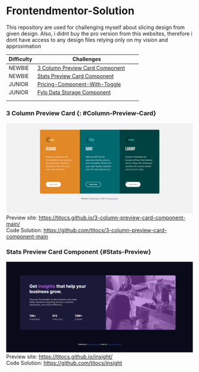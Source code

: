 # Frontendmentor-Solution

This repository are used for challenging myself about slicing design from given design. Also, i didnt buy the pro version from this websites, therefore i dont have access to any design files relying only on my vision and approximation

| **Difficulty** | **Challenges** |
|---|---|
| NEWBIE | [3 Column Preview Card Component](#Column-Preview-Card) &nbsp; &nbsp; &nbsp; &nbsp;|
| NEWBIE | [Stats Preview Card Component](#Stats-Preview) &nbsp; &nbsp; &nbsp; &nbsp;|
| JUNIOR | [Pricing-Component-With-Toggle](https://www.frontendmentor.io/solutions/pricing-component-with-toggle-2cR2RZGhK) &nbsp; &nbsp; &nbsp; &nbsp;|
| JUNIOR | [Fylo Data Storage Component](https://www.frontendmentor.io/solutions/fylodatastoragecomponentmaster-NVJtBst4y) &nbsp; &nbsp; &nbsp; &nbsp;|
| | |
| | |

### 3 Column Preview Card {: #Column-Preview-Card}
![3 Column Preview Card](/images/3ColumnPreviewCard.png)
Preview site: https://titocs.github.io/3-column-preview-card-component-main/ <br>
Code Solution: https://github.com/titocs/3-column-preview-card-component-main

### Stats Preview Card Component {#Stats-Preview}
![Stats Preview Card](/images/insight.PNG)
Preview site: https://titocs.github.io/insight/ <br>
Code Solution: https://github.com/titocs/insight
